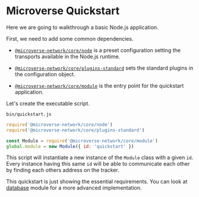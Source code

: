 # Microverse Quickstart

Here we are going to walkthrough a basic Node.js application.

First, we need to add some common dependencies.

- [`@microverse-network/core/node`](https://github.com/microverse-network/core/node/blob/master/index.js)
is a preset configuration setting the transports available in the
Node.js runtime.

- [`@microverse-network/core/plugins-standard`](https://github.com/microverse-network/core/plugins-standard/blob/master/index.js)
  sets the standard plugins in the configuration object.

- [`@microverse-network/core/module`](https://github.com/microverse-network/core/module)
  is the entry point for the quickstart application.

Let's create the executable script.

`bin/quickstart.js`
``` javascript
require('@microverse-network/core/node')
require('@microverse-network/core/plugins-standard')

const Module = require('@microverse-network/core/module')
global.module = new Module({ id: 'quickstart' })
```

This script will instantiate a new instance of the `Module` class with
a given `id`. Every instance having this same `id` will be able to
communicate each other by finding each others address on the tracker.

This quickstart is just showing the essential requirements. You can
look at [database](https://github.com/microverse-network/database)
module for a more advanced implementation.
